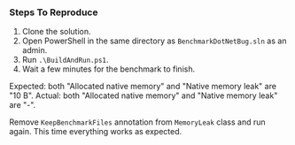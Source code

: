 ### Steps To Reproduce

1. Clone the solution.
2. Open PowerShell in the same directory as `BenchmarkDotNetBug.sln` as an admin.
3. Run `.\BuildAndRun.ps1`.
4. Wait a few minutes for the benchmark to finish.

Expected: both "Allocated native memory" and "Native memory leak" are "10 B".
Actual: both "Allocated native memory" and "Native memory leak" are "-".

Remove `KeepBenchmarkFiles` annotation from `MemoryLeak` class and run again. This time everything works as expected.
